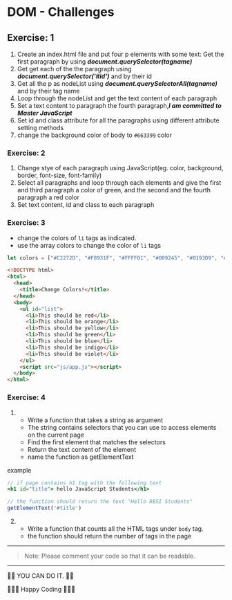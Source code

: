 # DOM - Challenges

## Exercise:  1

1. Create an index.html file and put four p elements with some text: Get the first paragraph by using **_document.querySelector(tagname)_**
2. Get get each of the the paragraph using **_document.querySelector('#id')_** and by their id
3. Get all the p as nodeList using **_document.querySelectorAll(tagname)_** and by their tag name
4. Loop through the nodeList and get the text content of each paragraph
5. Set a text content to paragraph the fourth paragraph,**_I am committed to Master JavaScript_**
6. Set id and class attribute for all the paragraphs using different attribute setting methods
7. change the background color of body to `#663399` color

### Exercise:  2

1. Change stye of each paragraph using JavaScript(eg. color, background, border, font-size, font-family)
1. Select all paragraphs and loop through each elements and give the first and third paragraph a color of green, and the second and the fourth paragraph a red color
1. Set text content, id and class to each paragraph


### Exercise: 3

- change the colors of `li` tags as indicated.
- use the array colors to change the color of `li` tags

```js
let colors = ["#C2272D", "#F8931F", "#FFFF01", "#009245", "#0193D9", "#0C04ED", "#612F90"];
```

```html
<!DOCTYPE html>
<html>
  <head>
    <title>Change Colors!</title>
  </head>
  <body>
    <ul id="list">
      <li>This should be red</li>
      <li>This should be orange</li>
      <li>This should be yellow</li>
      <li>This should be green</li>
      <li>This should be blue</li>
      <li>This should be indigo</li>
      <li>This should be violet</li>
    </ul>
    <script src="js/app.js"></script>
  </body>
</html>
```

### Exercise: 4
1.
    - Write a function that takes a string as argument
    - The string contains selectors that you can use to access elements on the current page
    - Find the first element that matches the selectors
    - Return the text content of the element
    - name the function as getElementText
    
example
```jsx
// if page contains h1 tag with the following text
<h1 id="title"> hello JavaScript Students</h1>

// the function should return the text "Hello RESI Students"
getElementText('#title')   

```

2.  - Write a function that counts all the HTML tags under `body` tag. 
    - the function should return the number of tags in the page
    
---
    
    
> Note: Please comment your code so that it can be readable.

---
    
    
💪💪 YOU CAN DO IT. 💪💪

👨‍💻🚀 Happy Coding 🚀👨‍💻
